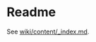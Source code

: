# Readme

See [wiki/content/_index.md](https://github.com/loikein/wiki/blob/hugo/content/_index.md).
